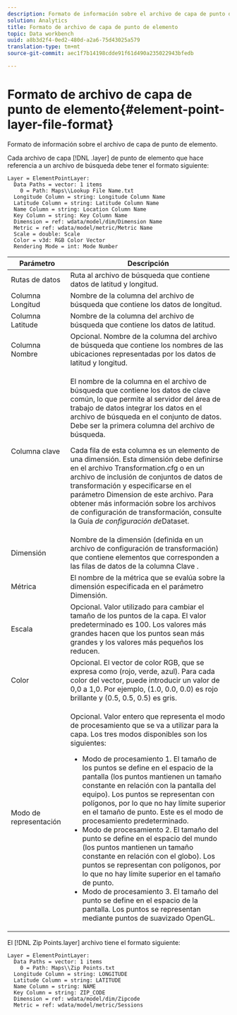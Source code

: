```yaml
---
description: Formato de información sobre el archivo de capa de punto de elemento.
solution: Analytics
title: Formato de archivo de capa de punto de elemento
topic: Data workbench
uuid: a8b3d2f4-0ed2-480d-a2a6-75d43025a579
translation-type: tm+mt
source-git-commit: aec1f7b14198cdde91f61d490a235022943bfedb

---
```



# Formato de archivo de capa de punto de elemento{#element-point-layer-file-format}

Formato de información sobre el archivo de capa de punto de elemento.

Cada archivo de capa [!DNL .layer] de punto de elemento que hace referencia a un archivo de búsqueda debe tener el formato siguiente:

```
Layer = ElementPointLayer:
  Data Paths = vector: 1 items
    0 = Path: Maps\\Lookup File Name.txt
  Longitude Column = string: Longitude Column Name
  Latitude Column = string: Latitude Column Name
  Name Column = string: Location Column Name
  Key Column = string: Key Column Name
  Dimension = ref: wdata/model/dim/Dimension Name
  Metric = ref: wdata/model/metric/Metric Name
  Scale = double: Scale
  Color = v3d: RGB Color Vector
  Rendering Mode = int: Mode Number
```

<table id="table_B2BC5FE8C80E4680B9A565878192D75B"> 
 <thead> 
  <tr> 
   <th colname="col1" class="entry"> Parámetro </th> 
   <th colname="col2" class="entry"> Descripción </th> 
  </tr> 
 </thead>
 <tbody> 
  <tr> 
   <td colname="col1"> Rutas de datos </td> 
   <td colname="col2"> Ruta al archivo de búsqueda que contiene datos de latitud y longitud. </td> 
  </tr> 
  <tr> 
   <td colname="col1"> Columna Longitud </td> 
   <td colname="col2"> Nombre de la columna del archivo de búsqueda que contiene los datos de longitud. </td> 
  </tr> 
  <tr> 
   <td colname="col1"> Columna Latitude </td> 
   <td colname="col2"> Nombre de la columna del archivo de búsqueda que contiene los datos de latitud. </td> 
  </tr> 
  <tr> 
   <td colname="col1"> Columna Nombre </td> 
   <td colname="col2"> Opcional. Nombre de la columna del archivo de búsqueda que contiene los nombres de las ubicaciones representadas por los datos de latitud y longitud. </td> 
  </tr> 
  <tr> 
   <td colname="col1"> Columna clave </td> 
   <td colname="col2"> <p>El nombre de la columna en el archivo de búsqueda que contiene los datos de clave común, lo que permite al servidor del área de trabajo de datos integrar los datos en el archivo de búsqueda en el conjunto de datos. Debe ser la primera columna del archivo de búsqueda. </p> <p>Cada fila de esta columna es un elemento de una dimensión. Esta dimensión debe definirse en el archivo <span class="filepath"> Transformation.cfg</span> o en un archivo de inclusión de conjuntos de datos de transformación y especificarse en el parámetro Dimension de este archivo. Para obtener más información sobre los archivos de configuración de transformación, consulte la Guía <i>de configuración de</i>Dataset. </p> </td> 
  </tr> 
  <tr> 
   <td colname="col1"> Dimensión </td> 
   <td colname="col2">Nombre de la dimensión (definida en un archivo de configuración de transformación) que contiene elementos que corresponden a las filas de datos de la columna <span class="wintitle"> Clave</span> . </td> 
  </tr> 
  <tr> 
   <td colname="col1"> Métrica </td> 
   <td colname="col2"> El nombre de la métrica que se evalúa sobre la dimensión especificada en el parámetro Dimensión. </td> 
  </tr> 
  <tr> 
   <td colname="col1"> Escala </td> 
   <td colname="col2"> Opcional. Valor utilizado para cambiar el tamaño de los puntos de la capa. El valor predeterminado es 100. Los valores más grandes hacen que los puntos sean más grandes y los valores más pequeños los reducen. </td> 
  </tr> 
  <tr> 
   <td colname="col1"> Color </td> 
   <td colname="col2"> Opcional. El vector de color RGB, que se expresa como (rojo, verde, azul). Para cada color del vector, puede introducir un valor de 0,0 a 1,0. Por ejemplo, (1.0, 0.0, 0.0) es rojo brillante y (0.5, 0.5, 0.5) es gris. </td> 
  </tr> 
  <tr> 
   <td colname="col1"> Modo de representación </td> 
   <td colname="col2"> <p>Opcional. Valor entero que representa el modo de procesamiento que se va a utilizar para la capa. Los tres modos disponibles son los siguientes: 
     <ul id="ul_CBB26B32505846A39FEB85E831E1C7AB"> 
      <li id="li_B31528A8858C4418ABCDFF0B4EFB25D7">Modo de procesamiento 1. El tamaño de los puntos se define en el espacio de la pantalla (los puntos mantienen un tamaño constante en relación con la pantalla del equipo). Los puntos se representan con polígonos, por lo que no hay límite superior en el tamaño de punto. Este es el modo de procesamiento predeterminado. </li> 
      <li id="li_CA0C3E0DBF004ADBB4D7819C0BF192FC">Modo de procesamiento 2. El tamaño del punto se define en el espacio del mundo (los puntos mantienen un tamaño constante en relación con el globo). Los puntos se representan con polígonos, por lo que no hay límite superior en el tamaño de punto. </li> 
      <li id="li_8F8729976DDB434D869E81D4381E2688">Modo de procesamiento 3. El tamaño del punto se define en el espacio de la pantalla. Los puntos se representan mediante puntos de suavizado OpenGL. </li> 
     </ul> </p> </td> 
  </tr> 
 </tbody> 
</table>

El [!DNL Zip Points.layer] archivo tiene el formato siguiente:

```
Layer = ElementPointLayer:
  Data Paths = vector: 1 items
    0 = Path: Maps\\Zip Points.txt
  Longitude Column = string: LONGITUDE
  Latitude Column = string: LATITUDE
  Name Column = string: NAME
  Key Column = string: ZIP_CODE
  Dimension = ref: wdata/model/dim/Zipcode
  Metric = ref: wdata/model/metric/Sessions
```

